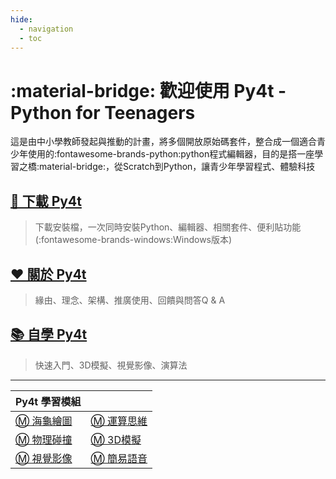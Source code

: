```yaml
---
hide:
  - navigation
  - toc
---
```


# :material-bridge: 歡迎使用 Py4t - Python for Teenagers

這是由中小學教師發起與推動的計畫，將多個開放原始碼套件，整合成一個適合青少年使用的:fontawesome-brands-python:python程式編輯器，目的是搭一座學習之橋:material-bridge:，從Scratch到Python，讓青少年學習程式、體驗科技


## [ 🔽 下載 Py4t ](download.md)

> 下載安裝檔，一次同時安裝Python、編輯器、相關套件、便利貼功能(:fontawesome-brands-windows:Windows版本)

## [ ❤️ 關於 Py4t ](about/about.md)

> 緣由、理念、架構、推廣使用、回饋與問答Q & A

## [ 📚 自學 Py4t ](self_study/index.md)

> 快速入門、3D模擬、視覺影像、演算法


---------------------------------

|   Py4t 學習模組               |                            |
| :-----------                    | :------------------------------------            |
|  [ Ⓜ️ 海龜繪圖 ](turtle4t/turtle4t.md)  |  [ Ⓜ️ 運算思維 ](comthink/comthink.md)      |
|  [ Ⓜ️ 物理碰撞 ](pie4t/pie4t.md)  |  [ Ⓜ️ 3D模擬 ](threed4t/threed4t.md)     |
|  [ Ⓜ️ 視覺影像 ](cv4t/cv4t.md)  |  [ Ⓜ️ 簡易語音 ](sound_and_speech/sound_and_speech.md)     |



